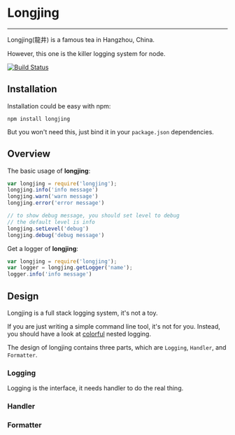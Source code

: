 # Longjing

------------

Longjing(龍井) is a famous tea in Hangzhou, China.

However, this one is the killer logging system for node.

[![Build Status](https://travis-ci.org/lepture/longjing.png?branch=master)](https://travis-ci.org/lepture/longjing)


## Installation

Installation could be easy with npm:

```
npm install longjing
```

But you won't need this, just bind it in your `package.json` dependencies.


## Overview

The basic usage of **longjing**:

```javascript
var longjing = require('longjing');
longjing.info('info message')
longjing.warn('warn message')
longjing.error('error message')

// to show debug message, you should set level to debug
// the default level is info
longjing.setLevel('debug')
longjing.debug('debug message')
```

Get a logger of **longjing**:

```javascript
var longjing = require('longjing');
var logger = longjing.getLogger('name');
logger.info('info message')
```

## Design

Longjing is a full stack logging system, it's not a toy.

If you are just writing a simple command line tool, it's not for you. Instead, you should have a look at [colorful](http://lab.lepture.com/colorful/) nested logging.

The design of longjing contains three parts, which are `Logging`, `Handler`, and `Formatter`.

### Logging

Logging is the interface, it needs handler to do the real thing.


### Handler


### Formatter

